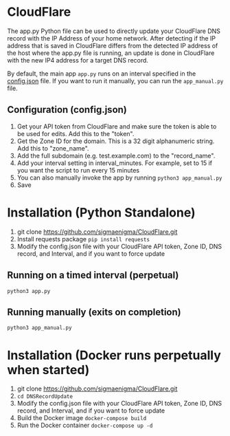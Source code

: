 # CloudFlare
The app.py Python file can be used to directly update your CloudFlare DNS record with the IP Address of your home network. After detecting if the IP address that is saved in CloudFlare differs from the detected IP address of the host where the app.py file is running, an update is done in CloudFlare with the new IP4 address for a target DNS record.

By default, the main app `app.py` runs on an interval specified in the [config.json](https://github.com/sigmaenigma/CloudFlare/blob/main/DNSRecordUpdate/config.json) file. If you want to run it manually, you can run the `app_manual.py` file.

## Configuration (config.json)
1. Get your API token from CloudFlare and make sure the token is able to be used for edits. Add this to the "token".
2. Get the Zone ID for the domain. This is a 32 digit alphanumeric string. Add this to "zone_name".
3. Add the full subdomain (e.g. test.example.com) to the "record_name".
4. Add your interval setting in interval_minutes. For example, set to 15 if you want the script to run every 15 minutes
5. You can also manually invoke the app by running `python3 app_manual.py`
6. Save

# Installation (Python Standalone)
1. git clone https://github.com/sigmaenigma/CloudFlare.git
2. Install requests package `pip install requests`
3. Modify the config.json file with your CloudFlare API token, Zone ID, DNS record, and Interval, and if you want to force update

## Running on a timed interval (perpetual)
`python3 app.py`

## Running manually (exits on completion)
`python3 app_manual.py`

# Installation (Docker runs perpetually when started)
1. git clone https://github.com/sigmaenigma/CloudFlare.git
2. `cd DNSRecordUpdate`
3. Modify the config.json file with your CloudFlare API token, Zone ID, DNS record, and Interval, and if you want to force update
4. Build the Docker image `docker-compose build`
5. Run the Docker container `docker-compose up -d` 
